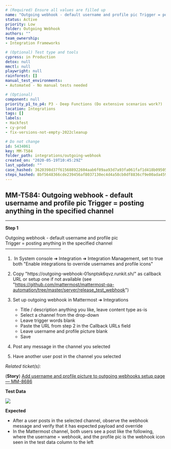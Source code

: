 ```yaml
---
# (Required) Ensure all values are filled up
name: "Outgoing webhook - default username and profile pic Trigger = posting anything in the specified channel"
status: Active
priority: Low
folder: Outgoing Webhook
authors: ""
team_ownership: 
- Integration Frameworks

# (Optional) Test type and tools
cypress: in Production
detox: null
mmctl: null
playwright: null
rainforest: []
manual_test_environments: 
- Automated - No manual tests needed

# (Optional)
component: null
priority_p1_to_p4: P3 - Deep Functions (Do extensive scenarios work?)
location: Integrations
tags: []
labels: 
- Hackfest
- cy-prod
- fix-versions-not-empty-2022cleanup

# Do not change
id: 5434061
key: MM-T584
folder_path: integrations/outgoing-webhook
created_on: "2020-05-19T10:45:29Z"
last_updated: ""
case_hashed: 3620398d37f615688922604aab6f09aa93d7a93fa061faf1d418b0950511183ddd33b147f6f0a5fd121bbf4f62f61481
steps_hashed: 8bf5648366cde239456af8037130ec4d4a58cb0df8836cf9e00ada4595333a9aaa80427c4b8b29c5fca5072967297bf3
---
```


## MM-T584: Outgoing webhook - default username and profile pic Trigger = posting anything in the specified channel

---

**Step 1**

Outgoing webhook - default username and profile pic\
Trigger = posting anything in the specified channel\
–––––––––––––––––––––––––

1.  In System console ➜ Integration ➜ Integration Management, set to true both "Enable integrations to override usernames and profile icons"

2. Copy "https\://outgoing-webhook-01snptsk6qvz.runkit.sh/" as callback URL or setup one if not available (see "<https://github.com/mattermost/mattermost-qa-automation/tree/master/server/release_test_webhook>")

3. Set up outgoing webhook in Mattermost ➜ Integrations

   - Title / description anything you like, leave content type as-is
   - Select a channel from the drop-down
   - Leave trigger words blank
   - Paste the URL from step 2 in the Callback URLs field
   - Leave username and profile picture blank
   - Save

4. Post any message in the channel you selected

5. Have another user post in the channel you selected

_Related ticket(s):_

(**Story**) [Add username and profile picture to outgoing webhooks setup page — MM-8686](https://mattermost.atlassian.net/browse/MM-8686)

**Test Data**

![](https://smartbear-tm4j-prod-us-west-2-attachment-rich-text.s3.us-west-2.amazonaws.com/embedded-f3277290f945470c4add5d21ef3dc7ca7b74388fc7152bfb6b99ae58c66a95a8-1586334475181-Screen+Shot+2020-04-08+at+4.27.42+PM.png)

**Expected**

- After a user posts in the selected channel, observe the webhook message and verify that it has expected payload and override
- In the Mattermost channel, both users see a post like the following, where the username = webhook, and the profile pic is the webhook icon seen in the test data column to the left
